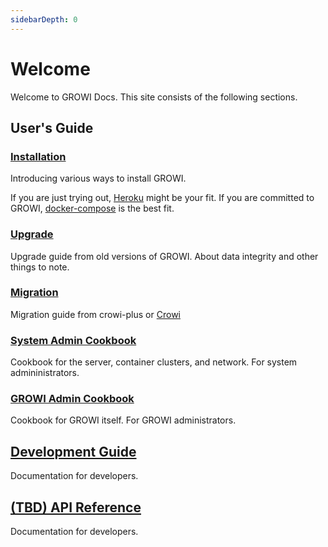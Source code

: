 ```yaml
---
sidebarDepth: 0
---
```


# Welcome

Welcome to GROWI Docs.
This site consists of the following sections.

## User's Guide
### [Installation](getting-started/docker-compose.md)

Introducing various ways to install GROWI.

If you are just trying out, [Heroku](getting-started/heroku.md) might be your fit.
If you are committed to GROWI, [docker-compose](getting-started/docker-compose.md) is the best fit.

### [Upgrade](upgrading/34x.md)

Upgrade guide from old versions of GROWI.
About data integrity and other things to note.

### [Migration](migration-guide/from-crowi-plus-onpremise.md)

Migration guide from crowi-plus or [Crowi](http://site.crowi.wiki/)

### [System Admin Cookbook](admin-cookbook/launch-with-systemd.md)

Cookbook for the server, container clusters, and network. For system admininistrators.

### [GROWI Admin Cookbook](management-cookbook/line-breaks.md)

Cookbook for GROWI itself. For GROWI administrators.

## [Development Guide](/en/dev/)

Documentation for developers.

## [(TBD) API Reference](/en/api/)

Documentation for developers.
